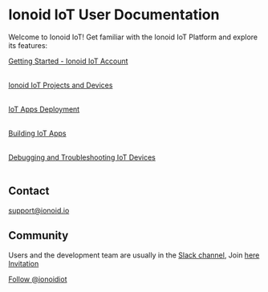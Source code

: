 # Ionoid IoT User Documentation

Welcome to Ionoid IoT! Get familiar with the Ionoid IoT Platform and explore
its features:

<a href="https://docs.ionoid.io/#/../Register/register" target="_blank">Getting Started - Ionoid IoT Account</a>
<br>
<br>

<a href="https://docs.ionoid.io/#/../NewProject/newProject" target="_blank">Ionoid IoT Projects and Devices</a>
<br>
<br>

<a href="https://docs.ionoid.io/#/../DeployApp/deployApp" target="_blank">IoT Apps Deployment</a>
<br>
<br>

<a href="https://docs.ionoid.io/#/../apps/README" target="_blank">Building IoT Apps</a>
<br>
<br>

<a href="https://docs.ionoid.io/#/../debug/debug-devices" target="_blank">Debugging and Troubleshooting IoT Devices</a>
<br>
<br>


## Contact 
support@ionoid.io

## Community
Users and the development team are usually in the [Slack channel](https://ionoidcommunity.slack.com/), Join [here Invitation](https://ionoidcommunity.slack.com/join/shared_invite/enQtNTAzMTEwMTc5NDc2LTM2ODgxY2VmYTljNjM2NTNmZmVjYTEzY2Q4NTgyZTljYzI3MzhiZGRlODkzNTE3NTE3ODk5ZmFjNjYzOGRjZTM)

<a href="https://twitter.com/ionoidiot?ref_src=twsrc%5Etfw" class="twitter-follow-button" data-show-count="false">Follow @ionoidiot</a><script async src="https://platform.twitter.com/widgets.js" charset="utf-8"></script>
